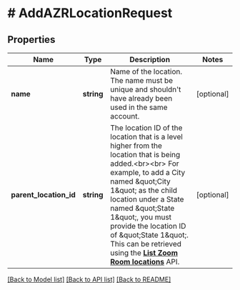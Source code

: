 # # AddAZRLocationRequest

## Properties

Name | Type | Description | Notes
------------ | ------------- | ------------- | -------------
**name** | **string** | Name of the location. The name must be unique and shouldn&#39;t have already been used in the same account. | [optional]
**parent_location_id** | **string** | The location ID of the location that is a level higher from the location that is being added.&lt;br&gt;&lt;br&gt; For example, to add a City named \&quot;City 1\&quot; as the child location under a State named \&quot;State 1\&quot;, you must provide the location ID of \&quot;State 1\&quot;. This can be retrieved using the [**List Zoom Room locations**](/docs/api-reference/zoom-api/methods#operation/listZRLocations) API. | [optional]

[[Back to Model list]](../../README.md#models) [[Back to API list]](../../README.md#endpoints) [[Back to README]](../../README.md)
